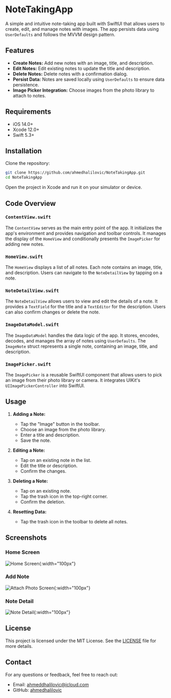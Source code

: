 # NoteTakingApp

A simple and intuitive note-taking app built with SwiftUI that allows users to create, edit, and manage notes with images. The app persists data using `UserDefaults` and follows the MVVM design pattern.

## Features

- **Create Notes:** Add new notes with an image, title, and description.
- **Edit Notes:** Edit existing notes to update the title and description.
- **Delete Notes:** Delete notes with a confirmation dialog.
- **Persist Data:** Notes are saved locally using `UserDefaults` to ensure data persistence.
- **Image Picker Integration:** Choose images from the photo library to attach to notes.

## Requirements

- iOS 14.0+
- Xcode 12.0+
- Swift 5.3+

## Installation

Clone the repository:

```bash
git clone https://github.com/ahmedhalilovic/NoteTakingApp.git
cd NoteTakingApp
```

Open the project in Xcode and run it on your simulator or device.

## Code Overview

### `ContentView.swift`
The `ContentView` serves as the main entry point of the app. It initializes the app's environment and provides navigation and toolbar controls. It manages the display of the `HomeView` and conditionally presents the `ImagePicker` for adding new notes.

### `HomeView.swift`
The `HomeView` displays a list of all notes. Each note contains an image, title, and description. Users can navigate to the `NoteDetailView` by tapping on a note.

### `NoteDetailView.swift`
The `NoteDetailView` allows users to view and edit the details of a note. It provides a `TextField` for the title and a `TextEditor` for the description. Users can also confirm changes or delete the note.

### `ImageDataModel.swift`
The `ImageDataModel` handles the data logic of the app. It stores, encodes, decodes, and manages the array of notes using `UserDefaults`. The `ImageNote` struct represents a single note, containing an image, title, and description.

### `ImagePicker.swift`
The `ImagePicker` is a reusable SwiftUI component that allows users to pick an image from their photo library or camera. It integrates UIKit's `UIImagePickerController` into SwiftUI.

## Usage

1. **Adding a Note:**
   - Tap the "Image" button in the toolbar.
   - Choose an image from the photo library.
   - Enter a title and description.
   - Save the note.

2. **Editing a Note:**
   - Tap on an existing note in the list.
   - Edit the title or description.
   - Confirm the changes.

3. **Deleting a Note:**
   - Tap on an existing note.
   - Tap the trash icon in the top-right corner.
   - Confirm the deletion.

4. **Resetting Data:**
   - Tap the trash icon in the toolbar to delete all notes.

## Screenshots

### Home Screen
![Home Screen](Screenshots/home_screen.png){:width="100px"}

### Add Note
![Attach Photo Screen](Screenshots/attach_photo.png){:width="100px"}

### Note Detail
![Note Detail](Screenshots/note_detail.png){:width="100px"}


## License

This project is licensed under the MIT License. See the [LICENSE](LICENSE) file for more details.

## Contact

For any questions or feedback, feel free to reach out:

- Email: ahmeddhalilovic@icloud.com
- GitHub: [ahmedhalilovic](https://github.com/ahmedhailovic)
